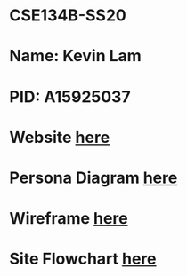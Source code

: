 # CSE134B-SS20
# Name: Kevin Lam   
# PID: A15925037
# Website [here](https://cakeportfolio.netlify.app/)
# Persona Diagram [here](https://www.figma.com/file/5ztZY7XcvNT42fJyfC8gjo/persona-diagram?node-id=0%3A1&t=iO1TzIFcA4wSqdGn-1)
# Wireframe [here](https://www.figma.com/file/Z5eGcuMJA11dGeNXBnVsc7/Wireframe?node-id=0%3A1&t=SEzsH13ALTmUcJIi-1)
# Site Flowchart [here](https://drive.google.com/file/d/1Pj5j29itqgeWVHL7qGD2CLZfUatHEtyS/view?usp=sharing)
